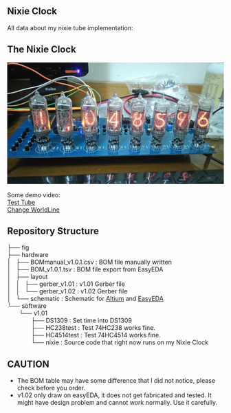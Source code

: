 Nixie Clock
-----------

All data about my nixie tube implementation:

## The Nixie Clock

![Nixie Clock](fig/v1result.jpg)

Some demo video:  
[Test Tube](https://www.youtube.com/watch?v=yUsdp3tUh6w)  
[Change WorldLine](https://www.youtube.com/watch?v=egiKm6L4Y-A)  

## Repository Structure
├── fig  
├── hardware  
│   ├── BOMmanual\_v1.0.1.csv : BOM file manually written  
│   ├── BOM\_v1.0.1.tsv : BOM file export from EasyEDA  
│   ├── layout  
│   │   ├── gerber\_v1.01 : v1.01 Gerber file  
│   │   └── gerber\_v1.02 : v1.02 Gerber file  
│   └── schematic : Schematic for [Altium](https://www.altium.com) and [EasyEDA](https://easyeda.com)  
└── software  
&emsp;&emsp;└── v1.01  
&emsp;&emsp;&emsp;&emsp;├── DS1309 : Set time into DS1309  
&emsp;&emsp;&emsp;&emsp;├── HC238test : Test 74HC238 works fine.  
&emsp;&emsp;&emsp;&emsp;├── HC4514test : Test 74HC4514 works fine.  
&emsp;&emsp;&emsp;&emsp;└── nixie : Source code that right now runs on my Nixie Clock  

## CAUTION

* The BOM table may have some difference that I did not notice, please check before you order.
* v1.02 only draw on easyEDA, it does not get fabricated and tested. It might have design problem and cannot work normally. Use it carefully.
